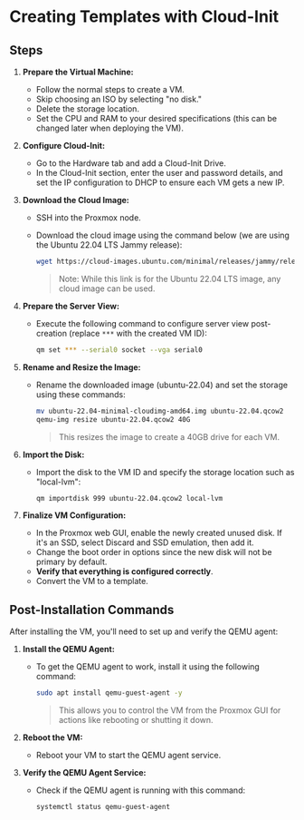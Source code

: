 # Creating Templates with Cloud-Init

## Steps

1. **Prepare the Virtual Machine:**
   - Follow the normal steps to create a VM.
   - Skip choosing an ISO by selecting "no disk."
   - Delete the storage location.
   - Set the CPU and RAM to your desired specifications (this can be changed later when deploying the VM).

2. **Configure Cloud-Init:**
   - Go to the Hardware tab and add a Cloud-Init Drive.
   - In the Cloud-Init section, enter the user and password details, and set the IP configuration to DHCP to ensure each VM gets a new IP.

3. **Download the Cloud Image:**
   - SSH into the Proxmox node.
   - Download the cloud image using the command below (we are using the Ubuntu 22.04 LTS Jammy release):

     ```bash
     wget https://cloud-images.ubuntu.com/minimal/releases/jammy/release/ubuntu-22.04-minimal-cloudimg-amd64.img
     ```
     > Note: While this link is for the Ubuntu 22.04 LTS image, any cloud image can be used.

4. **Prepare the Server View:**
   - Execute the following command to configure server view post-creation (replace `***` with the created VM ID):

     ```bash
     qm set *** --serial0 socket --vga serial0
     ```

5. **Rename and Resize the Image:**
   - Rename the downloaded image (ubuntu-22.04) and set the storage using these commands:

     ```bash
     mv ubuntu-22.04-minimal-cloudimg-amd64.img ubuntu-22.04.qcow2
     qemu-img resize ubuntu-22.04.qcow2 40G
     ```
     > This resizes the image to create a 40GB drive for each VM.

6. **Import the Disk:**
   - Import the disk to the VM ID and specify the storage location such as "local-lvm":

     ```bash
     qm importdisk 999 ubuntu-22.04.qcow2 local-lvm
     ```

7. **Finalize VM Configuration:**
   - In the Proxmox web GUI, enable the newly created unused disk. If it's an SSD, select Discard and SSD emulation, then add it.
   - Change the boot order in options since the new disk will not be primary by default.
   - **Verify that everything is configured correctly**.
   - Convert the VM to a template.

## Post-Installation Commands

After installing the VM, you'll need to set up and verify the QEMU agent:

1. **Install the QEMU Agent:**
   - To get the QEMU agent to work, install it using the following command:

     ```bash
     sudo apt install qemu-guest-agent -y
     ```
     > This allows you to control the VM from the Proxmox GUI for actions like rebooting or shutting it down.

2. **Reboot the VM:**
   - Reboot your VM to start the QEMU agent service.

3. **Verify the QEMU Agent Service:**
   - Check if the QEMU agent is running with this command:

     ```bash
     systemctl status qemu-guest-agent
     ```

